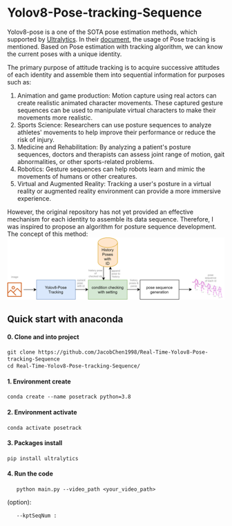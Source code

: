# Yolov8-Pose-tracking-Sequence

Yolov8-pose is a one of the SOTA pose estimation methods, which supported by [Ultralytics](https://github.com/ultralytics).
In their [document]([https://docs.ultralytics.com/tasks/pose/#models](https://docs.ultralytics.com/modes/track/)), the usage of Pose tracking is mentioned.
Based on Pose estimation with tracking algorithm, we can know the current poses with a unique identity. 

The primary purpose of attitude tracking is to acquire successive attitudes of each identity and assemble them into sequential information for purposes such as:
1. Animation and game production: Motion capture using real actors can create realistic animated character movements. These captured gesture sequences can be used to manipulate virtual characters to make their movements more realistic.
2. Sports Science: Researchers can use posture sequences to analyze athletes' movements to help improve their performance or reduce the risk of injury.
3. Medicine and Rehabilitation: By analyzing a patient's posture sequences, doctors and therapists can assess joint range of motion, gait abnormalities, or other sports-related problems.
4. Robotics: Gesture sequences can help robots learn and mimic the movements of humans or other creatures.
5. Virtual and Augmented Reality: Tracking a user's posture in a virtual reality or augmented reality environment can provide a more immersive experience.

However, the original repository has not yet provided an effective mechanism for each identity to assemble its data sequence.
Therefore, I was inspired to propose an algorithm for posture sequence development.
The concept of this method:
![Concept of this method](https://github.com/JacobChen1998/Real-Time-Yolov8-Pose-tracking-Sequence/blob/main/pose_track_illustruction.png)


## Quick start with anaconda 

#### 0. Clone and into project 
```
git clone https://github.com/JacobChen1998/Real-Time-Yolov8-Pose-tracking-Sequence
cd Real-Time-Yolov8-Pose-tracking-Sequence/
```

#### 1. Environment create
```
conda create --name posetrack python=3.8
```

#### 2. Environment activate
```
conda activate posetrack
```

#### 3. Packages install
```
pip install ultralytics
```

#### 4. Run the code
```
   python main.py --video_path <your_video_path>
```
(option):
```
   --kptSeqNum : 
```

